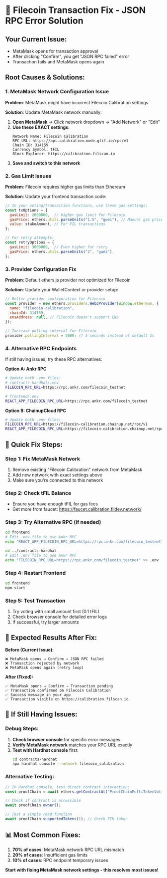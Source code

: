 # 🚨 Filecoin Transaction Fix - JSON RPC Error Solution

## **Your Current Issue:**
- MetaMask opens for transaction approval
- After clicking "Confirm", you get "JSON RPC failed" error
- Transaction fails and MetaMask opens again

## **Root Causes & Solutions:**

### **1. MetaMask Network Configuration Issue**

**Problem**: MetaMask might have incorrect Filecoin Calibration settings

**Solution**: Update MetaMask network manually:

1. **Open MetaMask** → Click network dropdown → "Add Network" or "Edit"
2. **Use these EXACT settings:**
   ```
   Network Name: Filecoin Calibration
   RPC URL: https://api.calibration.node.glif.io/rpc/v1
   Chain ID: 314159
   Currency Symbol: tFIL
   Block Explorer: https://calibration.filscan.io
   ```
3. **Save and switch to this network**

### **2. Gas Limit Issues**

**Problem**: Filecoin requires higher gas limits than Ethereum

**Solution**: Update your frontend transaction code:

```javascript
// In your voting/transaction functions, use these gas settings:
const txOptions = {
  gasLimit: 2000000,  // Higher gas limit for Filecoin
  gasPrice: ethers.utils.parseUnits("1.5", "gwei"), // Manual gas price
  value: stakeAmount, // For FIL transactions
};

// For retry attempts:
const retryOptions = {
  gasLimit: 3000000,  // Even higher for retry
  gasPrice: ethers.utils.parseUnits("2", "gwei"),
};
```

### **3. Provider Configuration Fix**

**Problem**: Default ethers.js provider not optimized for Filecoin

**Solution**: Update your WalletContext or provider setup:

```javascript
// Better provider configuration for Filecoin
const provider = new ethers.providers.Web3Provider(window.ethereum, {
  name: "filecoin-calibration",
  chainId: 314159,
  ensAddress: null, // Filecoin doesn't support ENS
});

// Increase polling interval for Filecoin
provider.pollingInterval = 5000; // 5 seconds instead of default 1s
```

### **4. Alternative RPC Endpoints**

If still having issues, try these RPC alternatives:

**Option A: Ankr RPC**
```bash
# Update both .env files:
# contracts-hardhat/.env
FILECOIN_RPC_URL=https://rpc.ankr.com/filecoin_testnet

# frontend/.env  
REACT_APP_FILECOIN_RPC_URL=https://rpc.ankr.com/filecoin_testnet
```

**Option B: ChainupCloud RPC**
```bash
# Update both .env files:
FILECOIN_RPC_URL=https://filecoin-calibration.chainup.net/rpc/v1
REACT_APP_FILECOIN_RPC_URL=https://filecoin-calibration.chainup.net/rpc/v1
```

## **🔧 Quick Fix Steps:**

### **Step 1: Fix MetaMask Network**
1. Remove existing "Filecoin Calibration" network from MetaMask
2. Add new network with exact settings above
3. Make sure you're connected to this network

### **Step 2: Check tFIL Balance**
- Ensure you have enough tFIL for gas fees
- Get more from faucet: https://faucet.calibration.fildev.network/

### **Step 3: Try Alternative RPC (if needed)**
```bash
cd frontend
# Edit .env file to use Ankr RPC
echo "REACT_APP_FILECOIN_RPC_URL=https://rpc.ankr.com/filecoin_testnet" >> .env

cd ../contracts-hardhat  
# Edit .env file to use Ankr RPC
echo "FILECOIN_RPC_URL=https://rpc.ankr.com/filecoin_testnet" >> .env
```

### **Step 4: Restart Frontend**
```bash
cd frontend
npm start
```

### **Step 5: Test Transaction**
1. Try voting with small amount first (0.1 tFIL)
2. Check browser console for detailed error logs
3. If successful, try larger amounts

## **🎯 Expected Results After Fix:**

**Before (Current Issue):**
```
❌ MetaMask opens → Confirm → JSON RPC failed
❌ Transaction rejected by network
❌ MetaMask opens again (retry loop)
```

**After (Fixed):**
```
✅ MetaMask opens → Confirm → Transaction pending
✅ Transaction confirmed on Filecoin Calibration
✅ Success message in your app
✅ Transaction visible on https://calibration.filscan.io
```

## **🚨 If Still Having Issues:**

### **Debug Steps:**
1. **Check browser console** for specific error messages
2. **Verify MetaMask network** matches your RPC URL exactly
3. **Test with Hardhat console** first:
   ```bash
   cd contracts-hardhat
   npx hardhat console --network filecoin_calibration
   ```

### **Alternative Testing:**
```javascript
// In Hardhat console, test direct contract interaction:
const proofChain = await ethers.getContractAt("ProofChainMultiTokenVoting", "0x296f876A73Cdd871846D25cB9A997CEd82898792");

// Check if contract is accessible
await proofChain.owner();

// Test a simple read function
await proofChain.supportedTokens(1); // Check ETH token
```

## **📊 Most Common Fixes:**

1. **70% of cases**: MetaMask network RPC URL mismatch
2. **20% of cases**: Insufficient gas limits
3. **10% of cases**: RPC endpoint temporary issues

**Start with fixing MetaMask network settings - this resolves most issues!**